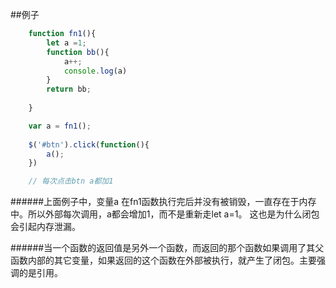 ##例子


```javascript
	function fn1(){
		let a =1;
		function bb(){
			a++;
			console.log(a)
		}
		return bb;
		
	}

	var a = fn1();
	
	$('#btn').click(function(){
		a();
	})

	// 每次点击btn a都加1
```

######上面例子中，变量a 在fn1函数执行完后并没有被销毁，一直存在于内存中。所以外部每次调用，a都会增加1，而不是重新走let a=1。 这也是为什么闭包会引起内存泄漏。

######当一个函数的返回值是另外一个函数，而返回的那个函数如果调用了其父函数内部的其它变量，如果返回的这个函数在外部被执行，就产生了闭包。主要强调的是引用。